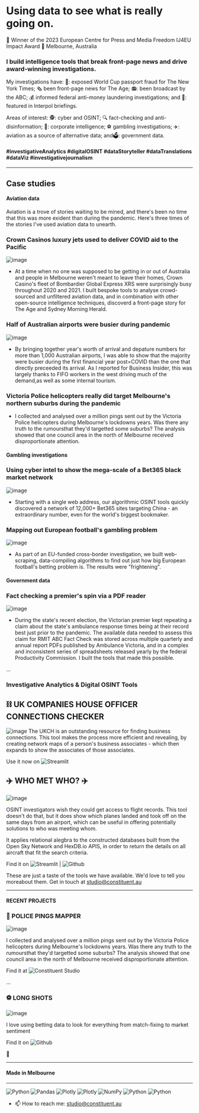 # Using data to see what is really going on. 

🥇 Winner of the 2023 European Centre for Press and Media Freedom IJ4EU Impact Award
📍 Melbourne, Australia

### I build intelligence tools that break front-page news and drive award-winning investigations.

My investigations have: 🛂: exposed World Cup passport fraud for The New York Times; 🗞️ been front-page news for The Age; 📻: been broadcast by the ABC; 💰 informed federal anti-money laundering investigations; and 🚓: featured in Interpol briefings. 


Areas of interest: 🕵️: cyber and OSINT; :mag: fact-checking and anti-disinformation; 👥: corporate intelligence; :soccer: gambling investigations; ✈️: aviation as a source of alternative data; and🗳️: government data.


#### #investigativeAnalytics #digitalOSINT #dataStoryteller #dataTranslations #dataViz #investigativejournalism


-----------
## Case studies 

#### Aviation data

Aviation is a trove of stories waiting to be mined, and there's been no time that this was more exident than during the pandemic. Here's three times of the stories I've used aviation data to unearth. 

### Crown Casinos luxury jets used to deliver COVID aid to the Pacific
![image](https://github.com/jckkrr/jckkrr/assets/69304112/0f635d2c-f8c4-4a47-9c3b-2271a0b44733)

- At a time when no one was supposed to be getting in or out of Australia and people in Melbourne weren't meant to leave their homes, Crown Casino's fleet of Bombardier Global Express XRS were surprisingly busy throughout 2020 and 2021. I built bespoke tools to analyse crowd-sourced and unfiltered aviation data, and in combination with other open-source intelligence techniques, discoverd a front-page story for The Age and Sydney Morning Herald.

### Half of Australian airports were busier during pandemic
![image](https://github.com/jckkrr/jckkrr/assets/69304112/df8a6d5b-f8e8-4996-aef1-a0f705c7c93f)

- By bringing together year's worth of arrival and depature numbers for more than 1,000 Australian airports, I was able to show that the majority were busier during the first financial year post=COVID than the one that directly preceeded its arrival. As I reported for Business Insider, this was largely thanks to FIFO workers in the west driving much of the demand,as well as some internal tourism. 

### Victoria Police helicopters really did target Melbourne's northern suburbs during the pandemic
- I collected and analysed over a million pings sent out by the Victoria Police helicopters during Melbourne's lockdowns years. Was there any truth to the rumoursthat they'd targetted some suburbs? The analysis showed that one council area in the north of Melbourne received disproportionate attention.

#### Gambling investigations
 
### Using cyber intel to show the mega-scale of a Bet365 black market network
![image](https://github.com/jckkrr/jckkrr/assets/69304112/a6e28543-c613-4b49-ac75-0a82b33ee4f4)

- Starting with a single web address, our algorithmic OSINT tools quickly discovered a network of 12,000+ Bet365 sites targeting China - an extraordinary number, even for the world's biggest bookmaker.

### Mapping out European football's gambling problem
![image](https://github.com/jckkrr/jckkrr/assets/69304112/20b9e88b-8d61-41af-8f95-4a7b815b45bf)

- As part of an EU-funded cross-border investigation, we built web-scraping, data-compiling algorithms to find out just how big European football's betting problem is. The results were "frightening".

#### Government data

### Fact checking a premier's spin via a PDF reader
![image](https://github.com/jckkrr/jckkrr/assets/69304112/41781c8b-dbb2-4b32-b666-295fc571a29d)

- During the state's recent election, the Victorian premier kept repeating a claim about the state's ambulance response times being at their record best just prior to the pandemic. The available data needed to assess this claim for RMIT ABC Fact Check was stored across multiple quarterly and annual report PDFs published by Ambulance Victoria, and in a complex and inconsistent series of spreadsheets released yearly by the federal Productivity Commission. I built the tools that made this possible.



...


### Investigative Analytics & Digital OSINT Tools

## :chains: UK COMPANIES HOUSE OFFICER CONNECTIONS CHECKER
![image](https://user-images.githubusercontent.com/69304112/217395873-98403be4-bb31-441d-850e-1cab033a06c2.png)
The UKCH is an outstanding resource for finding business connections. This tool makes the process more efficient and revealing, by creating network maps of a person's business associates - which then expands to show the associates of those associates. 

Use it now on ![Streamlit](https://jckkrr-uk-companies-house-network-ma-officer-connections-6kwzs0.streamlit.app)

## :airplane: WHO MET WHO? :airplane:
![image](https://user-images.githubusercontent.com/69304112/217395977-3c3f5d25-8458-4f8e-8dee-9a657768f6f3.png)

OSINT investigators wish they could get access to flight records. This tool doesn't do that, but it does show which planes landed and took off on the same days from an airport, which can be useful in offering potentially solutions to who was meeting whom.

It applies relational alegbra to the constructed databases built from the Open Sky Network and HexDB.io APIS, in order to return the details on all aircraft that fit the search criteria.

Find it on ![Streamlit](https://jckkrr-airport-crossover-tool-streamlit-app-ttrh8c.streamlit.app) | ![Github](https://github.com/jckkrr/UK_Companies_House_Network_Mapper) 

These are just a taste of the tools we have available. We'd love to tell you moreabout them. Get in touch at studio@constituent.au

-----------
#### RECENT PROJECTS

### :helicopter: POLICE PINGS MAPPER
![image](https://user-images.githubusercontent.com/69304112/211272449-3c80d1c2-5bf7-4542-b4f5-9d12a14eba5c.png)

I collected and analysed over a million pings sent out by the Victoria Police helicopters during Melbourne's lockdowns years. Was there any truth to the rumoursthat they'd targetted some suburbs? The analysis showed that one council area in the north of Melbourne received disproportionate attention.

Find it at ![Constituent Studio]([https://github.com/jckkrr/Unlayering_Oddsportal](http://constituent.au/million_pings_melbourne_lockdown_police_helicopter.html)) 


...
### :soccer: LONG SHOTS
![image](https://user-images.githubusercontent.com/69304112/211271488-6508de61-8250-4afc-95f9-cb0fcec4f1e6.png)

I love using betting data to look for everything from match-fixing to market sentiment

Find it on ![Github](https://github.com/jckkrr/Unlayering_Oddsportal) 

&#128279; 

-----------
#### Made in Melbourne

-----------

![Python](https://img.shields.io/badge/python-3670A0?style=for-the-badge&logo=python&logoColor=ffdd54)
![Pandas](https://img.shields.io/badge/pandas-%23150458.svg?style=for-the-badge&logo=pandas&logoColor=white)
![Plotly](https://img.shields.io/badge/Plotly-%233F4F75.svg?style=for-the-badge&logo=plotly&logoColor=white)
![Plotly](https://img.shields.io/badge/Dash-%233F4F75.svg?style=for-the-badge&logo=plotly&logoColor=white)
![NumPy](https://img.shields.io/badge/numpy-%23013243.svg?style=for-the-badge&logo=numpy&logoColor=white)
![Python](https://img.shields.io/badge/BeautSoup-3670A0?style=for-the-badge&logo=python&logoColor=ffdd54)
![Python](https://img.shields.io/badge/Selenium-3670A0?style=for-the-badge&logo=python&logoColor=ffdd54)

- 📫 How to reach me: studio@constituent.au

